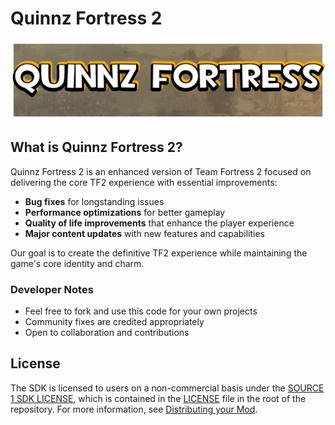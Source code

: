 # Quinnz Fortress 2

![new_tf2_logo](new_tf2_logo.png)

## What is Quinnz Fortress 2?

Quinnz Fortress 2 is an enhanced version of Team Fortress 2 focused on delivering the core TF2 experience with essential improvements:

- **Bug fixes** for longstanding issues
- **Performance optimizations** for better gameplay
- **Quality of life improvements** that enhance the player experience
- **Major content updates** with new features and capabilities

Our goal is to create the definitive TF2 experience while maintaining the game's core identity and charm.

### Developer Notes
- Feel free to fork and use this code for your own projects
- Community fixes are credited appropriately
- Open to collaboration and contributions

## License
The SDK is licensed to users on a non-commercial basis under the [SOURCE 1 SDK LICENSE](LICENSE), which is contained in the [LICENSE](LICENSE) file in the root of the repository.
For more information, see [Distributing your Mod](#markdown-header-distributing-your-mod).
